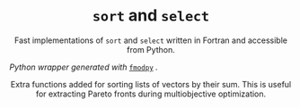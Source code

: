 <p align="center">
  <h1 align="center"><code>sort</code> and <code>select</code></h1>
</p>

<p align="center">
Fast implementations of <code>sort</code> and <code>select</code> written in Fortran and accessible from Python.
</p>

*Python wrapper generated with* [`fmodpy`](https://github.com/tchlux/fmodpy) *.*

<p align="center">
Extra functions added for sorting lists of vectors by their sum. This is useful for extracting Pareto fronts during multiobjective optimization.  
</p>
